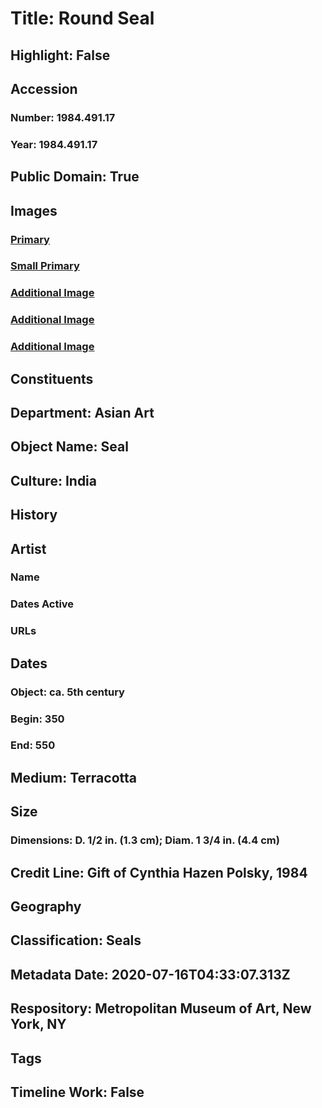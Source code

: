 # Title: Round Seal
## Highlight: False
## Accession
### Number: 1984.491.17
### Year: 1984.491.17
## Public Domain: True
## Images
### [Primary](https://images.metmuseum.org/CRDImages/as/original/LC-1984_491_17-001.jpg)
### [Small Primary](https://images.metmuseum.org/CRDImages/as/web-large/LC-1984_491_17-001.jpg)
### [Additional Image](https://images.metmuseum.org/CRDImages/as/original/LC-1984_491_17-002.jpg)
### [Additional Image](https://images.metmuseum.org/CRDImages/as/original/LC-1984_491_17-003.jpg)
### [Additional Image](https://images.metmuseum.org/CRDImages/as/original/1984_491_17.JPG)
## Constituents
## Department: Asian Art
## Object Name: Seal
## Culture: India
## History
## Artist
### Name
### Dates Active
### URLs
## Dates
### Object: ca. 5th century
### Begin: 350
### End: 550
## Medium: Terracotta
## Size
### Dimensions: D. 1/2 in. (1.3 cm); Diam. 1 3/4 in. (4.4 cm)
## Credit Line: Gift of Cynthia Hazen Polsky, 1984
## Geography
## Classification: Seals
## Metadata Date: 2020-07-16T04:33:07.313Z
## Respository: Metropolitan Museum of Art, New York, NY
## Tags
## Timeline Work: False